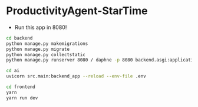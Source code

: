 # ProductivityAgent-StarTime

- Run this app in 8080!
```bash
cd backend
python manage.py makemigrations
python manage.py migrate
python manage.py collectstatic
python manage.py runserver 8080 / daphne -p 8080 backend.asgi:application / daphne 0.0.0.0:$PORT backend.asgi:application (for deployment)
```

```bash
cd ai
uvicorn src.main:backend_app --reload --env-file .env
```

```bash
cd frontend
yarn
yarn run dev
```

